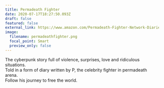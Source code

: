 ```yaml
---
title: Permadeath Fighter
date: 2020-07-17T18:27:50.093Z
draft: false
featured: false
external_link: https://www.amazon.com/Permadeath-Fighter-Network-Diaries-Book-ebook/dp/B07DLLNBMF
image:
  filename: permadeathfighter.png
  focal_point: Smart
  preview_only: false
---
```

<!--StartFragment-->

The cyberpunk story full of violence, surprises, love and ridiculous situations.\
Told in a form of diary written by P, the celebrity fighter in permadeath arena.\
Follow his journey to free the world.

<!--EndFragment-->